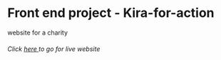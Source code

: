 # Front end project - Kira-for-action
  website for a charity 
  
  ###### Click [ here ](https://pranjulkushwaha.github.io/Kira-for-action/) to go for live website


